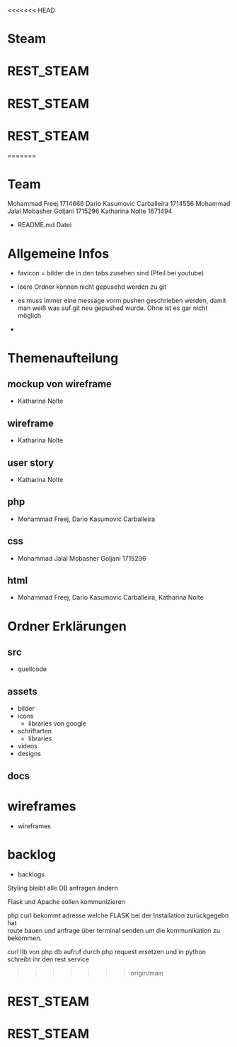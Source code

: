 <<<<<<< HEAD
# Steam
# REST_STEAM
# REST_STEAM
# REST_STEAM
=======
# Team
Mohammad Freej 1714666
Dario Kasumovic Carballeira 1714556
Mohammad Jalal Mobasher Goljani 1715296 
Katharina Nolte 1671494


- README.md Datei
  


# Allgemeine Infos 
- favicon = bilder die in den tabs zusehen sind (Pfeil bei youtube)
- leere Ordner können nicht gepusehd werden zu git 
- es muss immer eine message vorm pushen geschrieben werden, damit man weiß was auf git neu gepushed wurde. Ohne ist es gar nicht möglich




- 
# Themenaufteilung


## mockup von wireframe
- Katharina Nolte 
## wireframe 
- Katharina Nolte
## user story
- Katharina Nolte
## php
- Mohammad Freej, Dario Kasumovic Carballeira
## css
- Mohammad Jalal Mobasher Goljani 1715296 
## html 
- Mohammad Freej, Dario Kasumovic Carballeira, Katharina Nolte


## 

# Ordner Erklärungen

## src
- quellcode 

## assets
- bilder
- icons 
  - libraries von google
- schriftarten
  - libraries 
- videos
- designs

## docs
# wireframes
- wireframes
# backlog
- backlogs
  




Styling bleibt 
alle DB anfragen ändern

Flask und Apache sollen kommunizieren 

php curl bekommt adresse welche FLASK bei der Installation zurückgegebn hat  
route bauen und anfrage über terminal senden um die kommunikation zu bekommen. 


curl lib von php 
db aufruf durch php request ersetzen 
und in python schreibt ihr den rest service
>>>>>>> origin/main
# REST_STEAM
# REST_STEAM
